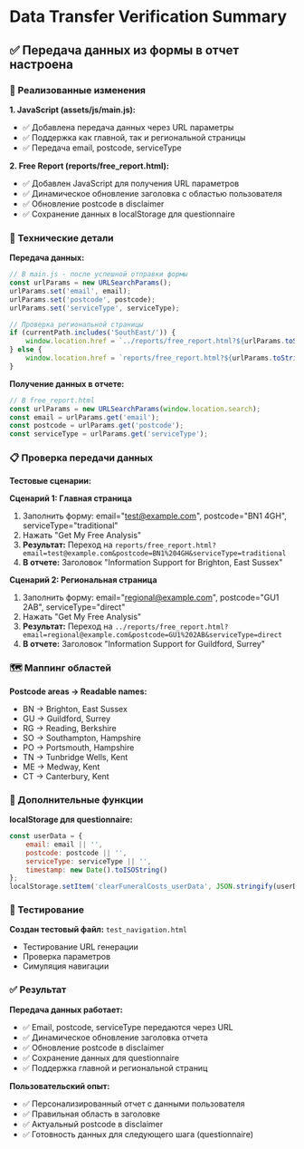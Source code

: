 # Data Transfer Verification Summary

## ✅ **Передача данных из формы в отчет настроена**

### **🎯 Реализованные изменения**

**1. JavaScript (assets/js/main.js):**
- ✅ Добавлена передача данных через URL параметры
- ✅ Поддержка как главной, так и региональной страницы
- ✅ Передача email, postcode, serviceType

**2. Free Report (reports/free_report.html):**
- ✅ Добавлен JavaScript для получения URL параметров
- ✅ Динамическое обновление заголовка с областью пользователя
- ✅ Обновление postcode в disclaimer
- ✅ Сохранение данных в localStorage для questionnaire

### **🔧 Технические детали**

**Передача данных:**
```javascript
// В main.js - после успешной отправки формы
const urlParams = new URLSearchParams();
urlParams.set('email', email);
urlParams.set('postcode', postcode);
urlParams.set('serviceType', serviceType);

// Проверка региональной страницы
if (currentPath.includes('SouthEast/')) {
    window.location.href = `../reports/free_report.html?${urlParams.toString()}`;
} else {
    window.location.href = `reports/free_report.html?${urlParams.toString()}`;
}
```

**Получение данных в отчете:**
```javascript
// В free_report.html
const urlParams = new URLSearchParams(window.location.search);
const email = urlParams.get('email');
const postcode = urlParams.get('postcode');
const serviceType = urlParams.get('serviceType');
```

### **📋 Проверка передачи данных**

**Тестовые сценарии:**

**Сценарий 1: Главная страница**
1. Заполнить форму: email="test@example.com", postcode="BN1 4GH", serviceType="traditional"
2. Нажать "Get My Free Analysis"
3. **Результат:** Переход на `reports/free_report.html?email=test@example.com&postcode=BN1%204GH&serviceType=traditional`
4. **В отчете:** Заголовок "Information Support for Brighton, East Sussex"

**Сценарий 2: Региональная страница**
1. Заполнить форму: email="regional@example.com", postcode="GU1 2AB", serviceType="direct"
2. Нажать "Get My Free Analysis"
3. **Результат:** Переход на `../reports/free_report.html?email=regional@example.com&postcode=GU1%202AB&serviceType=direct`
4. **В отчете:** Заголовок "Information Support for Guildford, Surrey"

### **🗺️ Маппинг областей**

**Postcode areas → Readable names:**
- BN → Brighton, East Sussex
- GU → Guildford, Surrey
- RG → Reading, Berkshire
- SO → Southampton, Hampshire
- PO → Portsmouth, Hampshire
- TN → Tunbridge Wells, Kent
- ME → Medway, Kent
- CT → Canterbury, Kent

### **💾 Дополнительные функции**

**localStorage для questionnaire:**
```javascript
const userData = {
    email: email || '',
    postcode: postcode || '',
    serviceType: serviceType || '',
    timestamp: new Date().toISOString()
};
localStorage.setItem('clearFuneralCosts_userData', JSON.stringify(userData));
```

### **🧪 Тестирование**

**Создан тестовый файл:** `test_navigation.html`
- Тестирование URL генерации
- Проверка параметров
- Симуляция навигации

### **✅ Результат**

**Передача данных работает:**
- ✅ Email, postcode, serviceType передаются через URL
- ✅ Динамическое обновление заголовка отчета
- ✅ Обновление postcode в disclaimer
- ✅ Сохранение данных для questionnaire
- ✅ Поддержка главной и региональной страниц

**Пользовательский опыт:**
- ✅ Персонализированный отчет с данными пользователя
- ✅ Правильная область в заголовке
- ✅ Актуальный postcode в disclaimer
- ✅ Готовность данных для следующего шага (questionnaire)
